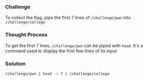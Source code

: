 ### Challenge

To collect the flag, pipe the first 7 lines of `/challenge/pwn` into `/challenge/college`

### Thought Process

To get the first 7 lines, `/challenge/pwn` can be piped with `head`. It's a command used to display the first few lines of its input

### Solution

```bash
/challenge/pwn | head -n 7 | /challenge/college
```
